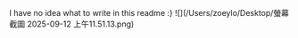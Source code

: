 I have no idea what to write in this readme :}
![](/Users/zoeylo/Desktop/螢幕截圖 2025-09-12 上午11.51.13.png)